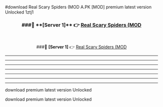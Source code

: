 #download Real Scary Spiders (MOD A.PK [MOD] premium latest version Unlocked 1ztj1 



<div align="center">
<h3>###🔹 **[Server 1]** 👉 <a href="https://download1apk.web.app/">Real Scary Spiders (MOD</a></h3><br>


###🔹 **[Server 1]** 👉 <a href="https://download1apk.web.app/">Real Scary Spiders (MOD</a></h3>
</div>



----------------------------------------------------------

----------------------------------------------------------

----------------------------------------------------------

----------------------------------------------------------

----------------------------------------------------------

----------------------------------------------------------

----------------------------------------------------------

download premium latest version Unlocked

download premium latest version Unlocked
